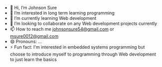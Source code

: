 - 👋 Hi, I’m Johnson Sure
- 👀 I’m interested in long term learning programming
- 🌱 I’m currently learning Web development
- 💞️ I’m looking to collaborate on any Web development projects currently
- 📫 How to reach me johnsonsure54@gmail.com or msure0012@gmail.com
- 😄 Pronouns: ...
- ⚡ Fun fact: I'm interested in embedded systems programming but choose to introduce myself to programming through Web development to just learn the basics

<!---
JohnsonSureDotDev/JohnsonSureDotDev is a ✨ special ✨ repository because its `README.md` (this file) appears on your GitHub profile.
You can click the Preview link to take a look at your changes.
--->
